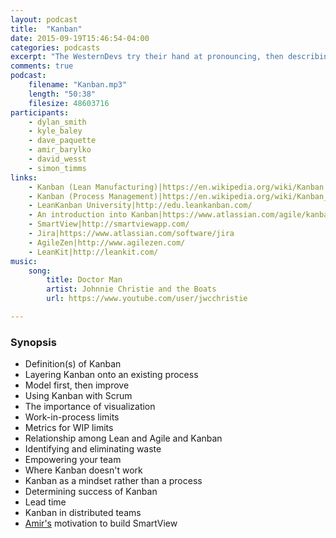 ```yaml
---
layout: podcast
title:  "Kanban"
date: 2015-09-19T15:46:54-04:00
categories: podcasts
excerpt: "The WesternDevs try their hand at pronouncing, then describing Kanban"
comments: true
podcast: 
    filename: "Kanban.mp3"
    length: "50:38"
    filesize: 48603716
participants: 
    - dylan_smith
    - kyle_baley
    - dave_paquette
    - amir_barylko
    - david_wesst
    - simon_timms
links:
    - Kanban (Lean Manufacturing)|https://en.wikipedia.org/wiki/Kanban
    - Kanban (Process Management)|https://en.wikipedia.org/wiki/Kanban_(development)
    - LeanKanban University|http://edu.leankanban.com/
    - An introduction into Kanban|https://www.atlassian.com/agile/kanban
    - SmartView|http://smartviewapp.com/
    - Jira|https://www.atlassian.com/software/jira
    - AgileZen|http://www.agilezen.com/
    - LeanKit|http://leankit.com/
music:
    song:
        title: Doctor Man
        artist: Johnnie Christie and the Boats
        url: https://www.youtube.com/user/jwcchristie

---
```


### Synopsis

* Definition(s) of Kanban
* Layering Kanban onto an existing process
* Model first, then improve
* Using Kanban with Scrum
* The importance of visualization
* Work-in-process limits
* Metrics for WIP limits
* Relationship among Lean and Agile and Kanban
* Identifying and eliminating waste
* Empowering your team
* Where Kanban doesn't work
* Kanban as a mindset rather than a process
* Determining success of Kanban
* Lead time
* Kanban in distributed teams
* [Amir's](http://www.westerndevs.com/bios/amir_barylko/) motivation to build SmartView
